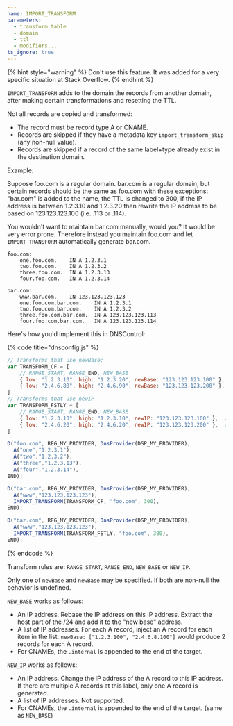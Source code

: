 ```yaml
---
name: IMPORT_TRANSFORM
parameters:
  - transform table
  - domain
  - ttl
  - modifiers...
ts_ignore: true
---
```


{% hint style="warning" %}
Don't use this feature. It was added for a very specific situation at Stack Overflow.
{% endhint %}

`IMPORT_TRANSFORM` adds to the domain the records from another
domain, after making certain transformations and resetting the TTL.

Not all records are copied and transformed:
* The record must be record type A or CNAME.
* Records are skipped if they have a metadata key `import_transform_skip` (any non-null value).
* Records are skipped if a record of the same label+type already exist in the destination domain.

Example:

Suppose foo.com is a regular domain.  bar.com is a regular domain,
but certain records should be the same as foo.com with these
exceptions: "bar.com" is added to the name, the TTL is changed to
300, if the IP address is between 1.2.3.10 and 1.2.3.20 then rewrite
the IP address to be based on 123.123.123.100 (i.e. .113 or .114).

You wouldn't want to maintain bar.com manually, would you?  It would
be very error prone. Therefore instead you maintain foo.com and
let `IMPORT_TRANSFORM` automatically generate bar.com.

```text
foo.com:
    one.foo.com.    IN A 1.2.3.1
    two.foo.com.    IN A 1.2.3.2
    three.foo.com.  IN A 1.2.3.13
    four.foo.com.   IN A 1.2.3.14

bar.com:
    www.bar.com.    IN 123.123.123.123
    one.foo.com.bar.com.    IN A 1.2.3.1
    two.foo.com.bar.com.    IN A 1.2.3.2
    three.foo.com.bar.com.  IN A 123.123.123.113
    four.foo.com.bar.com.   IN A 123.123.123.114
```

Here's how you'd implement this in DNSControl:

{% code title="dnsconfig.js" %}
```javascript
// Transforms that use newBase:
var TRANSFORM_CF = [
    // RANGE_START, RANGE_END, NEW_BASE
    { low: "1.2.3.10", high: "1.2.3.20", newBase: "123.123.123.100" },  //   .10 to .20 rewritten as 123.123.123.100+IP
    { low: "2.4.6.80", high: "2.4.6.90", newBase: "123.123.123.200" },  //   Another rule, just to show that you can have many.
]
// Transforms that use newIP
var TRANSFORM_FSTLY = [
    // RANGE_START, RANGE_END, NEW_BASE
    { low: "1.2.3.10", high: "1.2.3.10", newIP: "123.123.123.100" },  //   .10 is rewritten as 123.123.123.100
    { low: "2.4.6.20", high: "2.4.6.20", newIP: "123.123.123.200" },  //   .20 is rewritten as 123.123.123.200
]

D("foo.com", REG_MY_PROVIDER, DnsProvider(DSP_MY_PROVIDER),
  A("one","1.2.3.1"),
  A("two","1.2.3.2"),
  A("three","1.2.3.13"),
  A("four","1.2.3.14"),
END);

D("bar.com", REG_MY_PROVIDER, DnsProvider(DSP_MY_PROVIDER),
  A("www","123.123.123.123"),
  IMPORT_TRANSFORM(TRANSFORM_CF, "foo.com", 300),
END);

D("baz.com", REG_MY_PROVIDER, DnsProvider(DSP_MY_PROVIDER),
  A("www","123.123.123.123"),
  IMPORT_TRANSFORM(TRANSFORM_FSTLY, "foo.com", 300),
END);
```
{% endcode %}

Transform rules are: `RANGE_START`, `RANGE_END`, `NEW_BASE` or `NEW_IP`.

Only one of `newBase` and `newBase` may be specified. If both are non-null the behavior is undefined.

`NEW_BASE` works as follows:

* An IP address.  Rebase the IP address on this IP address. Extract the host part of the /24 and add it to the "new base" address.
* A list of IP addresses. For each A record, inject an A record for each item in the list: `newBase: ["1.2.3.100", "2.4.6.8.100"]` would produce 2 records for each A record.
* For CNAMEs, the `.internal` is appended to the end of the target.

`NEW_IP` works as follows:

* An IP address.  Change the IP address of the A record to this IP address. If there are multiple A records at this label, only one A record is generated.
* A list of IP addresses. Not supported.
* For CNAMEs, the `.internal` is appended to the end of the target. (same as `NEW_BASE`)

